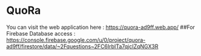 # QuoRa
You can visit the web application here : https://quora-ad9ff.web.app/
##For  Firebase Database access : https://console.firebase.google.com/u/0/project/quora-ad9ff/firestore/data/~2Fquestions~2FC6IrbITa7qjcIZqNGX3R
